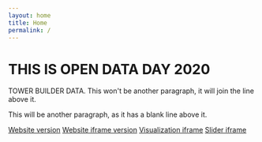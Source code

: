 ```yaml
---
layout: home
title: Home
permalink: /
---
```


# THIS IS OPEN DATA DAY 2020

TOWER BUILDER DATA.
This won't be another paragraph, it will join the line above it.

This will be another paragraph, as it has a blank line above it.

[Website version](https://towerbuilder.projectpoder.org/)
[Website iframe version](https://towerbuilder.projectpoder.org/?iframe)
[Visualization iframe](https://towerbuilder.projectpoder.org/iframe-visualization/)
[Slider iframe](https://towerbuilder.projectpoder.org/iframe-slider/)

